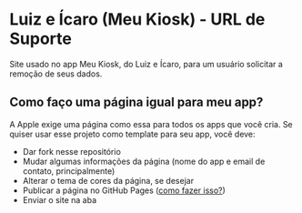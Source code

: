 # Luiz e Ícaro (Meu Kiosk) - URL de Suporte
Site usado no app Meu Kiosk, do Luiz e Ícaro, para um usuário solicitar a remoção de seus dados.

## Como faço uma página igual para meu app?

A Apple exige uma página como essa para todos os apps que você cria. Se quiser usar esse projeto como template para seu app, você deve:

* Dar fork nesse repositório
* Mudar algumas informações da página (nome do app e email de contato, principalmente)
* Alterar o tema de cores da página, se desejar
* Publicar a página no GitHub Pages ([como fazer isso?](https://www.youtube.com/watch?v=q3vsAtijvgA))
* Enviar o site na aba 